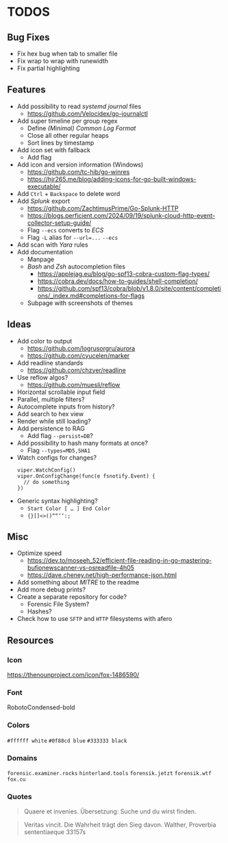 # TODOS

## Bug Fixes
- Fix hex bug when tab to smaller file
- Fix wrap to wrap with runewidth
- Fix partial highlighting

## Features
- Add possibility to read *systemd journal* files
  - https://github.com/Velocidex/go-journalctl
- Add super timeline per group regex
  - Define *(Minimal) Common Log Format*
  - Close all other regular heaps
  - Sort lines by timestamp
- Add icon set with fallback
  - Add flag
- Add icon and version information (Windows)
  - https://github.com/tc-hib/go-winres
  - https://hjr265.me/blog/adding-icons-for-go-built-windows-executable/
- Add `Ctrl` + `Backspace` to delete word
- Add *Splunk* export
  - https://github.com/ZachtimusPrime/Go-Splunk-HTTP
  - https://blogs.perficient.com/2024/09/19/splunk-cloud-http-event-collector-setup-guide/
  - Flag `--ecs` converts to *ECS*
  - Flag `-L` alias for `--url=...` `--ecs`
- Add scan with *Yara* rules
- Add documentation
  - Manpage
  - *Bash* and *Zsh* autocompletion files
    - https://applejag.eu/blog/go-spf13-cobra-custom-flag-types/
    - https://cobra.dev/docs/how-to-guides/shell-completion/
    - https://github.com/spf13/cobra/blob/v1.8.0/site/content/completions/_index.md#completions-for-flags
  - Subpage with screenshots of themes

## Ideas
- Add color to output
  - https://github.com/logrusorgru/aurora
  - https://github.com/cyucelen/marker
- Add readline standards
  - https://github.com/chzyer/readline
- Use reflow algos?
  - https://github.com/muesli/reflow
- Horizontal scrollable input field
- Parallel, multiple filters?
- Autocomplete inputs from history?
- Add search to hex view
- Render while still loading?
- Add persistence to RAG
  - Add flag `--persist=DB`?
- Add possibility to hash many formats at once?
  - Flag `--types=MD5,SHA1`
- Watch configs for changes?
  ```
  viper.WatchConfig()
  viper.OnConfigChange(func(e fsnotify.Event) {
    // do something
  })
  ```
- Generic syntax highlighting?
  - `Start Color [ … ] End Color`
  - `{}[]<>()““‘‘:;`

## Misc
- Optimize speed
  - https://dev.to/moseeh_52/efficient-file-reading-in-go-mastering-bufionewscanner-vs-osreadfile-4h05
  - https://dave.cheney.net/high-performance-json.html
- Add something about *MITRE* to the readme
- Add more debug prints?
- Create a separate repository for code?
  - Forensic File System?
  - Hashes?
- Check how to use `SFTP` and `HTTP` filesystems with afero

## Resources

### Icon
https://thenounproject.com/icon/fox-1486590/

### Font
RobotoCondensed-bold

### Colors
`#ffffff white`
`#0f88cd blue`
`#333333 black`

### Domains
`forensic.examiner.rocks`
`hinterland.tools`
`forensik.jetzt`
`forensik.wtf`
`fox.cu`

### Quotes
> Quaere et invenies.
> Übersetzung: Suche und du wirst finden.

> Veritas vincit.
> Die Wahrheit trägt den Sieg davon.
> Walther, Proverbia sententiaeque 33157s
